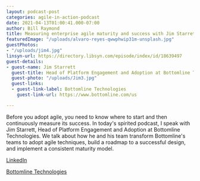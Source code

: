 ```yaml
---
layout: podcast-post
categories: agile-in-action-podcast
date: 2021-04-13T01:00:41.000-07:00
author: Bill Raymond
title: Measuring enterprise agile maturity and success with Jim Starrett at Bottomline
featuredImage: "/uploads/alvaro-reyes-qwwphwip31m-unsplash.jpg"
guestPhotos:
- "/uploads/jim4.jpg"
linsyn-url: https://directory.libsyn.com/episode/index/id/18639497
guest-details:
- guest-name: Jim Starrett
  guest-title: Head of Platform Engagement and Adoption at Bottomline Technologies
  guest-photo: "/uploads/Jim3.jpg"
  guest-links:
  - guest-link-label: Bottomline Technologies
    guest-link-url: https://www.bottomline.com/us

---
```

Before you adopt agile, you need to know where to start and then continuously measure its success. In today's spirited podcast, I speak with Jim Starrett, Head of Platform Engagement and Adoption at Bottomline Technologies. We talk about how he and his team transform Bottomline's teams to adopt agile techniques, build a roadmap to a successful design, and implement a consistent maturity model.

[LinkedIn]()

[Bottomline Technologies]()
